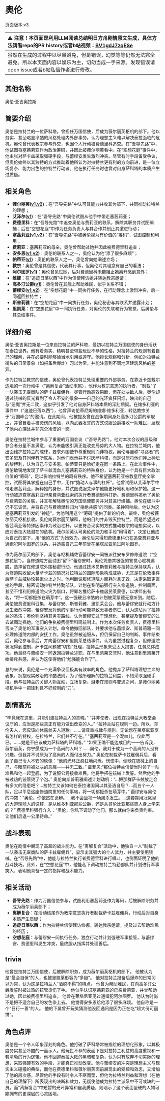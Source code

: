# 奥伦
页面版本:v3
 

| :warning: 注意！本页面是利用LLM阅读总结明日方舟剧情原文生成，具体方法请看repo的PR history或者b站视频：[BV1gdJ7zqESe](https://www.bilibili.com/video/BV1gdJ7zqESe/)         |
|:----------------------------|
| 虽然在生成的过程中以尽量避免，但是错误，幻觉等等仍然无法完全避免。所以本页面内容以娱乐为主，切勿当成一手来源。发现错误请open issue或者b站私信作者进行修改。|



## 其他名称
奥伦·亚吉奥拉斯
## 简要介绍
奥伦是拉特兰的一位萨科塔，曾担任万国信使，后成为薇尔丽芙枢机的部下。他以务实、甚至略显冷酷的风格处理内外部事务，认为理想主义难以解决泰拉面临的危机。奥伦曾代表教宗参与外交，也因个人行动被费德里科追查。在“吾导先路”中，他试图将塞茜莉亚作为政治筹码，并因此被薇尔丽芙看中。在“空想花庭”事件中，他主张对萨卡兹采取强硬手段，与蕾缪安发生激烈冲突。尽管有时手段备受争议，但奥伦始终以其独特的方式推动着他所认为对拉特兰更有利的方向前进，是一位立场复杂、能力出色的拉特兰行动者。他在执行任务时也曾对自身萨科塔的本质产生过质疑。
## 相关角色
-   **薇尔丽芙([v1](../chars/extended_char_wei_er_li_fu.md),[v2](extended_char_wei_er_li_fu.md))**：在“吾导先路”中认可其能力并收其为部下，共同推动拉特兰的理想；
-   **艾泽尔([v1](../chars/extended_char_ai_ze_er.md))**：在“吾导先路”中奥伦试图从他手中带走塞茜莉亚；
-   **费德里科**：在“吾导先路”中追查奥伦与费莉亚的联系，解除其职务并试图缉捕；后在“空想花庭”中作为任务负责人与其合作并制止其激进行动；
-   **塞茜莉亚([v1](../chars/extended_char_sai_qian_li_ya.md),[v2](extended_char_sai_qian_li_ya.md))**：在“吾导先路”中被奥伦视为有价值的“筹码”，试图控制和利用；
-   **费莉亚**：塞茜莉亚的母亲，奥伦曾帮助过她并因此被费德里科追查；
-   **安多恩([v1](../chars/extended_char_an_duo_en.md),[v2](extended_char_an_duo_en.md))**：奥伦的联系人之一，奥伦认为他“添了很多麻烦”；
-   **帕蒂亚([v1](../chars/extended_char_pa_di_ya.md))**：奥伦的联系人之一，奥伦曾向她阐述立场；
-   **教宗**：奥伦曾是其信使，代表其行事，但奥伦对其理念有自己的看法；
-   **阿尔图罗([v1](../chars/extended_char_a_er_tu_luo.md))**：奥伦曾见过她，后对费德里科未能阻止她离开感到意外；
-   **维娜**：在“追迹日落以西”中作为信使拜访她并转达教宗邀请；
-   **高多汀公爵([v1](../chars/extended_char_gao_duo_ting_gong_jue.md))**：奥伦曾在其舰上帮助难民，似乎关系不错；
-   **蕾缪安([v1](../chars/char_4193_lemuen.md),[v2](char_4193_lemuen.md))**：在“空想花庭”中一同执行任务，在行动理念上激烈冲突，后一同返回拉特兰；
-   **斯普莉雅**：在“空想花庭”中一同执行任务，奥伦秘密与其联系并透露计划；
-   **里凯莱**：在“空想花庭”中一同执行任务，对奥伦的失联和行为警觉，后奥伦与其总结事件。
## 详细介绍
奥伦·亚吉奥拉斯是一位来自拉特兰的萨科塔，最初以拉特兰万国信使的身份活跃在泰拉世界。他有着务实、精明甚至带些玩世不恭的性格，对拉特兰的规则有着自己的理解，并在必要时能够恰当地引用或遵守。他擅长观察和分析，例如对拉特兰街头的日常景象（如报备后爆炸）习以为常，并能注意到不同地区建筑风格的差异。

作为拉特兰教宗的信使，奥伦曾代表拉特兰处理重要的外部事务。在靠近卡兹戴尔边境的一次行动中（“离解复合”活动末尾），他作为教宗意志的执行者，“制裁”了一队袭击无辜商队的萨卡兹雇佣兵。尽管行动高效果断，但在处决敌人后，奥伦却通过铳械的反光看到了令人不安的景象——自己的光环疯狂闪烁，映出的自己与“恶魔”并无二致，这似乎引发了他对自身萨科塔本质的深刻质疑。在维多利亚的事件中（“追迹日落以西”），他曾拜访伦蒂尼姆的维娜·维多利亚，转达教宗关于“万国峰会”的邀请。在此期间，他被提及曾在战争期间身处高多汀公爵的军舰上，并曾冒着手被烫伤的风险，以向武器发誓的方式说服公爵接收一队难民，展现了他内心深处并非完全冷漠的一面。

奥伦在拉特兰城中参与了重要的万国会议（“吾导先路”）。他对本次会议的层级和参会者分量不甚满意，认为未能吸引真正能改变局势的大人物。在拉特兰城内，他出面维护拉特兰的戒律，要求外国使节尊重规则而非特权。奥伦与自称“寻路者”的安多恩及其同伴有所联系，对他们表示并不讨厌萨科塔，而是讨厌将他们捧上神坛的黎博利，认为自己与安多恩、帕蒂亚只是恰好走在同一条路上。在此次事件中，奥伦敏锐地发现了萨卡兹混血儿塞茜莉亚的特殊身份，认为她是一个具有巨大政治价值的“筹码”，足以影响拉特兰的既有秩序。他不希望塞茜莉亚被教皇厅完全掌控，试图将其掌握在自己手中，用作“撬动人与事的杠杆”。他曾试图从艾泽尔手中带走塞茜莉亚，解释她的身份，并试图说服艾泽尔他能更好地利用和保护她。这一行动被追查塞茜莉亚母亲费莉亚线索的执行者费德里科打断。费德里科揭示了奥伦与费莉亚的关联，并宣布解除奥伦的万国信使职务并对其进行缉捕。奥伦在缠斗中仍不忘调侃，并将自己与费德里科归为“拒绝共感”的同类。圣钟鸣响后，他认为这是塞茜莉亚引发的“神迹”，为他利用这个“筹码”提供了新的机会。最终，奥伦被薇尔丽芙枢机接收。奥伦向薇尔丽芙解释，他的目的并非毁灭拉特兰，而是希望通过塞茜莉亚等特殊因素作为政治杠杆，以更符合现实的方式推动教宗的理想实现，以应对泰拉大陆潜在的危机。薇尔丽芙认可奥伦的能力和手段“用得着”，决定让他成为自己的部下，用“他的方式”为她效力。奥伦后来得知费德里科仍在追查费莉亚与通缉犯阿尔图罗的联系，并透露自己三年前曾在莱塔尼亚见过阿尔图罗。

作为薇尔丽芙的部下，奥伦与枢机辅佐官蕾缪安一同被派往安布罗修修道院（“空想花庭”）。当修道院方面试图“留下”蕾缪安时，奥伦凭借其极强的警觉心趁机逃脱，选择留在修道院外围秘密行动。他通过技术员斯普莉雅与拉特兰保持联系，认为修道院收留大量萨卡兹的情况对拉特兰的国际形象构成威胁，尤其是在伦敦事件后萨卡兹威胁论甚嚣尘上之时。他判断说服修道院方面耗时且无效，决定采取更直接的手段，秘密调动拉特兰特勤部队，计划在黎明前强行突入修道院，控制局面，甚至不惜利用修道院火灾为借口，将罪名推给萨卡兹居民莱蒙德，以求师出有名，“将一切都扼杀在萌芽中”。这一强硬且冷酷的计划被莱蒙德无意听到。随后，奥伦被费德里科召集，与蕾缪安、斯普莉雅、里凯莱会合。他与蕾缪安就行动方针发生激烈冲突，蕾缪安反对他的军事行动可能导致无辜者伤亡，认为这玷污了拉特兰的圣洁；奥伦则坚持其务实路线，认为蕾缪安过于理想化，甚至提及蕾缪安的过去试图动摇她。他们的争执被费德里科鸣铳制止。作为本次任务负责人，费德里科否决了奥伦的军事突入计划，命令他撤回部队，并要求他与蕾缪安、斯普莉雅一同处理修道院内部的安抚工作。奥伦虽然被迫服从，但仍保留自己的判断。事件结束后，奥伦参与善后，并向蕾缪安和里凯莱总结事件，认为虽然过程复杂，但修道院状况得到控制，萨卡兹问题被“切割”处理，拉特兰形象未受太大损害，任务总体成功。他最终与蕾缪安一同返回拉特兰述职。在与里凯莱交流时，他注意到里凯莱开始排斥共感，并认为这使得他们“勉强能合作了”。

总的来说，奥伦是一个充满争议但极其有效率的角色。他抛弃了萨科塔理想主义的表象，拥抱现实政治的冷酷法则，为了他所理解的拉特兰利益，不惜采取强硬手段。他与拉特兰的关键人物互动，立场复杂，游走在规则与变通之间，是薇尔丽芙枢机手中一把锋利且不好控制的“刀”。
## 剧情高光
“毕竟我在这里，只能引渡拉特兰人的灵魂。”
“并非使者，出现在拉特兰大教堂会议厅的，应当是那些真正有能力做出改变的人。”
“拉特兰站在规则一边。所以，莎伦夫人，您应该向休露丝夫人道歉。……请尊重戒律与规则。无论您在莱塔尼亚享有怎样的特权，在拉特兰，它们并不存在。”
“塞茜莉亚是一个混血儿，仅此而已。……她是不应该成为萨科塔的萨科塔。”
“如果正确不能达成目的——告诉我，薇尔丽芙，你宁愿成为一个高尚的人吗？……奥伦，我对于成为一个高尚的人没有兴趣。但我并不讨厌为了高尚的人而付出努力。”
奥伦在制裁萨卡兹雇佣兵后，看到了自己令人不安的映像：“他的光环正疯狂地闪烁。恍惚中，倒映在铳械上的自己，与眼前将被处决的恶魔——并无二致。”
戴菲恩:“那位拉特兰信使当时领了一队难民和他一起登舰，为了说服公爵接收难民，他将手搭在铳械上发誓。然后他的手被过热的铳管烫了个泡。”
奥伦向斯普莉雅阐述计划动机：“...把那群萨卡兹放走会有多大的隐患吧？...拉特兰又该如何在泰拉诸国间以其圣洁自居？...而五个十人队，足以平息这座修道院里的任何事端，将一切都扼杀在萌芽中。”
蕾缪安与奥伦的冲突：“奥伦，你依然在诡辩。...我不会坐视一场屠杀发生。...这套靠用冠冕皇的大道理唬人的说辞，是从维多利亚那些公爵，还是从哥伦比亚那些商人身上学来的？”
费德里科强行介入：“奥伦，你私下调动了他们，那么就由你来负责约束。让他们后退一公里待命。”
## 战斗表现
奥伦在剧情中展现了高超的战斗能力。在“离解复合”活动中，他独自一人“制裁了一队袭击无辜商队的萨卡兹雇佣兵”，显示出其强大的个人武力，并主要使用铳械。在“吾导先路”中，他能与拉特兰执行者费德里科进行缠斗，也侧面证明了他的战斗技巧。此外，在“空想花庭”中，他能私下调动拉特兰特勤部队并计划进行军事突入，表明他具备一定的指挥和战术能力。
## 相关活动
-   **吾导先路**：作为万国信使参与，试图利用塞茜莉亚作为筹码，后被解除职务并成为薇尔丽芙部下；
-   **离解复合**：在活动结尾作为教宗意志执行者制裁萨卡兹雇佣兵，行动后对自身本质产生质疑；
-   **追迹日落以西**：作为拉特兰信使拜访维娜，转达教宗邀请，提及过去帮助难民的经历；
-   **空想花庭**：与蕾缪安一同执行任务，独立行动并计划强硬军事接管，与蕾缪安、费德里科发生冲突，最终服从指挥并处理善后。
## trivia
他曾是拉特兰万国信使，后被解除职务，成为薇尔丽芙枢机的部下。
他被认为是“最会自保”的人，也被里凯莱形容为“多疑”。
他对拉特兰报备后爆炸的日常习以为常，认为这是拉特兰人“洒脱不羁”的特点。
他曾为帮助难民，在向高多汀公爵发誓时被过热的铳管烫伤了手。
他似乎认识塞茜莉亚的母亲费莉亚，并曾帮助过她，因此被费德里科追查。
他曾在莱塔尼亚见过通缉犯阿尔图罗。
他认为时尚不是把不适合自己的发色染上去。
他觉得安多恩给他添了很多麻烦。
他自称是一个“日行一善”的人。
他的下属曾开玩笑猜测他没回通讯是因为正在吃“超大份可丽饼”。
## 角色点评
奥伦是一个令人印象深刻的角色。他打破了萨科塔常被描绘的理想化形象，以其极度务实甚至冷酷的一面示人。他玩世不恭的表面下是对拉特兰利益的高度重视和一套清晰的行为逻辑。他不回避泰拉大陆的黑暗和复杂，认为只有放弃不切实际的理想，采取强硬有效的手段，才能真正推动改变。他与蕾缪安的冲突是理想主义与现实主义碰撞的典型，而他在费德里科和薇尔丽芙面前展现出的受控和效忠，又增加了他的层次感。尽管他的手段有时令人不寒而栗，但他为拉特兰利益和理想（在他自己的理解下）所表现出的决断和效力，无疑使他成为拉特兰派系中不可或缺的一员。而“离解复合”中短暂的光环异常和自我质疑，则暗示了这个表面坚硬的人物可能拥有的更深层的心灵困境。